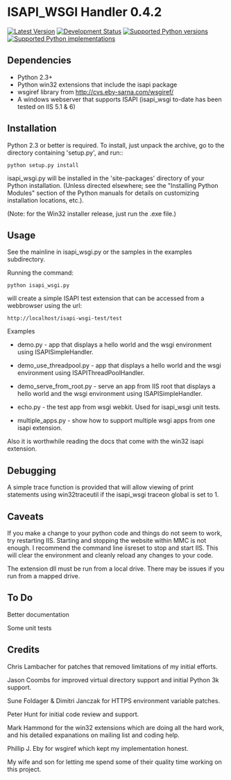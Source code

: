 # ISAPI_WSGI Handler 0.4.2 

[![Latest Version](https://pypip.in/version/isapi-wsgi/badge.svg)](https://pypi.python.org/pypi/isapi-wsgi/)
[![Development Status](https://pypip.in/status/isapi-wsgi/badge.svg)](https://pypi.python.org/pypi/isapi-wsgi/)
[![Supported Python versions](https://pypip.in/py_versions/isapi-wsgi/badge.svg)](https://pypi.python.org/pypi/isapi-wsgi/)
[![Supported Python implementations](https://pypip.in/implementation/isapi-wsgi/badge.svg)](https://pypi.python.org/pypi/isapi-wsgi/)

## Dependencies 

 * Python 2.3+
 * Python win32 extensions that include the isapi package
 * wsgiref library from http://cvs.eby-sarna.com/wsgiref/
 * A windows webserver that supports ISAPI
    (isapi_wsgi to-date has been tested on IIS 5.1 & 6)

## Installation

Python 2.3 or better is required.  To install, just unpack the archive, go to the
directory containing 'setup.py', and run::

    python setup.py install

isapi_wsgi.py will be installed in the 'site-packages' directory of your Python
installation.  (Unless directed elsewhere; see the "Installing Python
Modules" section of the Python manuals for details on customizing
installation locations, etc.).

(Note: for the Win32 installer release, just run the .exe file.)

## Usage

See the mainline in isapi_wsgi.py or the samples in the examples subdirectory.

Running the command:

    python isapi_wsgi.py 

will create a simple ISAPI test extension that can be accessed from a
webbrowser using the url:

    http://localhost/isapi-wsgi-test/test

Examples

 * demo.py - app that displays a hello world and the wsgi environment using
   ISAPISimpleHandler.

 * demo_use_threadpool.py - app that displays a hello world and the wsgi
   environment using ISAPIThreadPoolHandler.

 * demo_serve_from_root.py - serve an app from IIS root that displays a hello world 
   and the wsgi environment using ISAPISimpleHandler.
 
 * echo.py - the test app from wsgi webkit. Used for isapi_wsgi unit tests.

 * multiple_apps.py - show how to support multiple wsgi apps from one isapi extension.

Also it is worthwhile reading the docs that come with the win32 isapi extension.

## Debugging

A simple trace function is provided that will allow viewing of print statements
using win32traceutil if the isapi_wsgi traceon global is set to 1.

## Caveats

If you make a change to your python code and things do not seem to work, try
restarting IIS. Starting and stopping the website within MMC is not enough.
I recommend the command line iisreset to stop and start IIS. This will clear
the environment and cleanly reload any changes to your code.

The extension dll must be run from a local drive. There may be issues if you
run from a mapped drive.

## To Do

Better documentation

Some unit tests

## Credits

Chris Lambacher for patches that removed limitations of my initial efforts.

Jason Coombs for improved virtual directory support and initial Python 3k support.

Sune Foldager & Dimitri Janczak for HTTPS environment variable patches.

Peter Hunt for initial code review and support.

Mark Hammond for the win32 extensions which are doing all the hard work, and his detailed
expanations on mailing list and coding help.

Phillip J. Eby for wsgiref which kept my implementation honest.

My wife and son for letting me spend some of their quality time working on this project.

